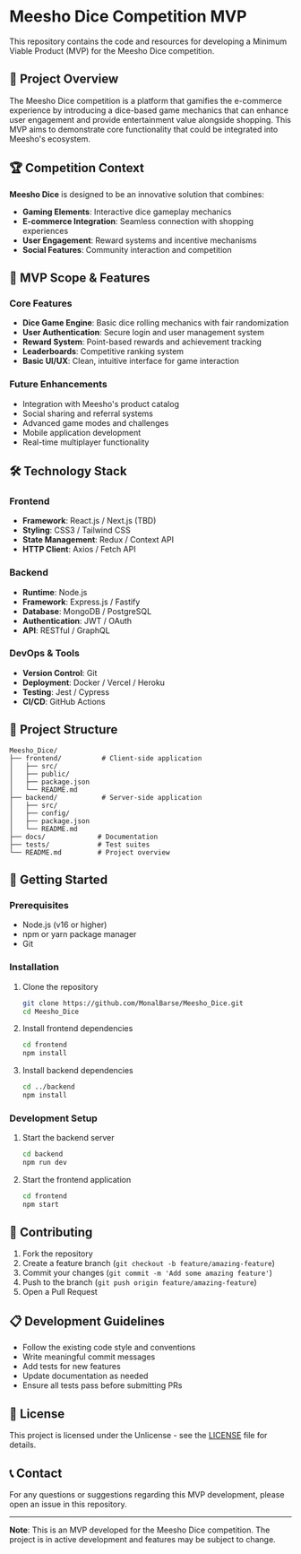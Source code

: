 # Meesho Dice Competition MVP

This repository contains the code and resources for developing a Minimum Viable Product (MVP) for the Meesho Dice competition.

## 🎯 Project Overview

The Meesho Dice competition is a platform that gamifies the e-commerce experience by introducing a dice-based game mechanics that can enhance user engagement and provide entertainment value alongside shopping. This MVP aims to demonstrate core functionality that could be integrated into Meesho's ecosystem.

## 🏆 Competition Context

**Meesho Dice** is designed to be an innovative solution that combines:
- **Gaming Elements**: Interactive dice gameplay mechanics
- **E-commerce Integration**: Seamless connection with shopping experiences  
- **User Engagement**: Reward systems and incentive mechanisms
- **Social Features**: Community interaction and competition

## 🚀 MVP Scope & Features

### Core Features
- **Dice Game Engine**: Basic dice rolling mechanics with fair randomization
- **User Authentication**: Secure login and user management system
- **Reward System**: Point-based rewards and achievement tracking
- **Leaderboards**: Competitive ranking system
- **Basic UI/UX**: Clean, intuitive interface for game interaction

### Future Enhancements
- Integration with Meesho's product catalog
- Social sharing and referral systems
- Advanced game modes and challenges
- Mobile application development
- Real-time multiplayer functionality

## 🛠 Technology Stack

### Frontend
- **Framework**: React.js / Next.js (TBD)
- **Styling**: CSS3 / Tailwind CSS
- **State Management**: Redux / Context API
- **HTTP Client**: Axios / Fetch API

### Backend
- **Runtime**: Node.js
- **Framework**: Express.js / Fastify
- **Database**: MongoDB / PostgreSQL
- **Authentication**: JWT / OAuth
- **API**: RESTful / GraphQL

### DevOps & Tools
- **Version Control**: Git
- **Deployment**: Docker / Vercel / Heroku
- **Testing**: Jest / Cypress
- **CI/CD**: GitHub Actions

## 📁 Project Structure

```
Meesho_Dice/
├── frontend/          # Client-side application
│   ├── src/
│   ├── public/
│   ├── package.json
│   └── README.md
├── backend/           # Server-side application
│   ├── src/
│   ├── config/
│   ├── package.json
│   └── README.md
├── docs/             # Documentation
├── tests/            # Test suites
└── README.md         # Project overview
```

## 🚦 Getting Started

### Prerequisites
- Node.js (v16 or higher)
- npm or yarn package manager
- Git

### Installation
1. Clone the repository
   ```bash
   git clone https://github.com/MonalBarse/Meesho_Dice.git
   cd Meesho_Dice
   ```

2. Install frontend dependencies
   ```bash
   cd frontend
   npm install
   ```

3. Install backend dependencies
   ```bash
   cd ../backend
   npm install
   ```

### Development Setup
1. Start the backend server
   ```bash
   cd backend
   npm run dev
   ```

2. Start the frontend application
   ```bash
   cd frontend
   npm start
   ```

## 🤝 Contributing

1. Fork the repository
2. Create a feature branch (`git checkout -b feature/amazing-feature`)
3. Commit your changes (`git commit -m 'Add some amazing feature'`)
4. Push to the branch (`git push origin feature/amazing-feature`)
5. Open a Pull Request

## 📋 Development Guidelines

- Follow the existing code style and conventions
- Write meaningful commit messages
- Add tests for new features
- Update documentation as needed
- Ensure all tests pass before submitting PRs

## 📄 License

This project is licensed under the Unlicense - see the [LICENSE](LICENSE) file for details.

## 📞 Contact

For any questions or suggestions regarding this MVP development, please open an issue in this repository.

---

**Note**: This is an MVP developed for the Meesho Dice competition. The project is in active development and features may be subject to change.
